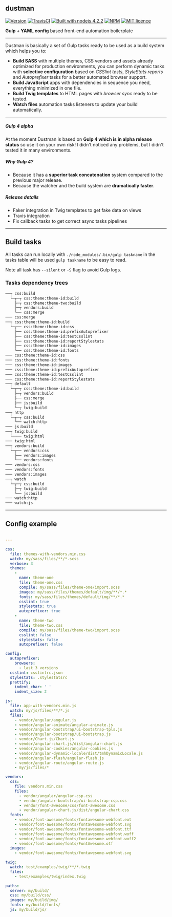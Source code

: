 dustman
---

[![Version](http://img.shields.io/:version-0.0.21-e07c4b.svg)][node]
[![TravisCI](https://travis-ci.org/vitto/dustman.svg?branch=master)](https://travis-ci.org/vitto/dustman/builds)
[![Built with nodejs 4.2.2](http://img.shields.io/:nodejs-4.1.1-80BD01.svg)](https://nodejs.org/en/)
[![NPM](http://img.shields.io/:NPM-package-C12127.svg)][node]
[![MIT licence](http://img.shields.io/:license-MIT-00AFFF.svg)](https://github.com/vitto/dustman/blob/master/LICENSE.md)

**Gulp + YAML config** based front-end automation boilerplate

---

Dustman is basically a set of Gulp tasks ready to be used as a build system which helps you to:

- **Build SASS** with multiple themes, CSS vendors and assets already optimized for production environments, you can perform dynamic tasks with **selective configuration** based on *CSSlint tests*, *StyleStats reports* and *Autoprefixer* tasks for a better automated browser support.
- **Build JavaScript** apps with dependencies in sequence you need, everything minimized in one file.
- **Build Twig templates** to HTML pages with *browser sync* ready to be tested.
- **Watch files** automation tasks listeners to update your build automatically.

---

##### Gulp 4 alpha

At the moment Dustman is based on **Gulp 4 which is in alpha release status** so use it on your own risk! I didn't noticed any problems, but I didn't tested it in many environments.

##### Why Gulp 4?

- Because it has a **superior task concatenation** system compared to the previous major release.
- Because the watcher and the build system are **dramatically faster**.

##### Release details

- Faker integration in Twig templates to get fake data on views
- Travis integration
- Fix callback tasks to get correct async tasks pipelines

---

## Build tasks

All tasks can run locally with `./node_modules/.bin/gulp taskname` in the tasks table will be used `gulp taskname` to be easy to read.

Note all task has `--silent` or `-S` flag to avoid Gulp logs.

### Tasks dependency trees

```bash
──┬ css:build
  └─┬─┬ css:theme:theme-id:build
    ├─┬ css:theme:theme-two:build
    ├─┬ vendors:build
    └── css:merge
─── css:merge
──┬ css:theme:theme-id:build
  └─┬── css:theme:theme-id:css
    ├── css:theme:theme-id:prefixAutoprefixer
    ├── css:theme:theme-id:testCsslint
    ├── css:theme:theme-id:reportStylestats
    ├── css:theme:theme-id:images
    └── css:theme:theme-id:fonts
─── css:theme:theme-id:css
─── css:theme:theme-id:fonts
─── css:theme:theme-id:images
─── css:theme:theme-id:prefixAutoprefixer
─── css:theme:theme-id:testCsslint
─── css:theme:theme-id:reportStylestats
──┬ default
  └─┬─┬ css:theme:theme-id:build
    ├─┬ vendors:build
    ├── css:merge
    ├── js:build
    └─┬ twig:build
──┬ http
  └─┬─┬ css:build
    └── watch:http
─── js:build
──┬ twig:build
  └──── twig:html
─── twig:html
──┬ vendors:build
  └─┬── vendors:css
    ├── vendors:images
    └── vendors:fonts
─── vendors:css
─── vendors:fonts
─── vendors:images
──┬ watch
  └─┬─┬ css:build
    ├─┬ twig:build
    └── js:build
─── watch:http
─── watch:js
```

---

## Config example

```yaml

---

css:
  file: themes-with-vendors.min.css
  watch: my/sass/files/**/*.scss
  verbose: 3
  themes:
    -
      name: theme-one
      file: theme-one.css
      compile: my/sass/files/theme-one/import.scss
      images: my/sass/files/themes/default/img/**/*.*
      fonts: my/sass/files/themes/default/img/**/*.*
      csslint: true
      stylestats: true
      autoprefixer: true
    -
      name: theme-two
      file: theme-two.css
      compile: my/sass/files/theme-two/import.scss
      csslint: false
      stylestats: false
      autoprefixer: false

config:
  autoprefixer:
    browsers:
      - last 3 versions
  csslint: csslintrc.json
  stylestats: .stylestatsrc
  prettify:
    indent_char: ' '
    indent_size: 2

js:
  file: app-with-vendors.min.js
  watch: my/js/files/**/*.js
  files:
    - vendor/angular/angular.js
    - vendor/angular-animate/angular-animate.js
    - vendor/angular-bootstrap/ui-bootstrap-tpls.js
    - vendor/angular-bootstrap/ui-bootstrap.js
    - vendor/Chart.js/Chart.js
    - vendor/angular-chart.js/dist/angular-chart.js
    - vendor/angular-cookies/angular-cookies.js
    - vendor/angular-dynamic-locale/dist/tmhDynamicLocale.js
    - vendor/angular-flash/angular-flash.js
    - vendor/angular-route/angular-route.js
    - my/js/files/*

vendors:
  css:
    file: vendors.min.css
    files:
      - vendor/angular/angular-csp.css
      - vendor/angular-bootstrap/ui-bootstrap-csp.css
      - vendor/font-awesome/css/font-awesome.css
      - vendor/angular-chart.js/dist/angular-chart.css
  fonts:
    - vendor/font-awesome/fonts/fontawesome-webfont.eot
    - vendor/font-awesome/fonts/fontawesome-webfont.svg
    - vendor/font-awesome/fonts/fontawesome-webfont.ttf
    - vendor/font-awesome/fonts/fontawesome-webfont.woff
    - vendor/font-awesome/fonts/fontawesome-webfont.woff2
    - vendor/font-awesome/fonts/FontAwesome.otf
  images:
    - vendor/font-awesome/fonts/fontawesome-webfont.svg

twig:
  watch: test/examples/twig/**/*.twig
  files:
    - test/examples/twig/index.twig

paths:
  server: my/build/
  css: my/build/css/
  images: my/build/img/
  fonts: my/build/fonts/
  js: my/build/js/


```


[node]: https://www.npmjs.com/package/dustman
